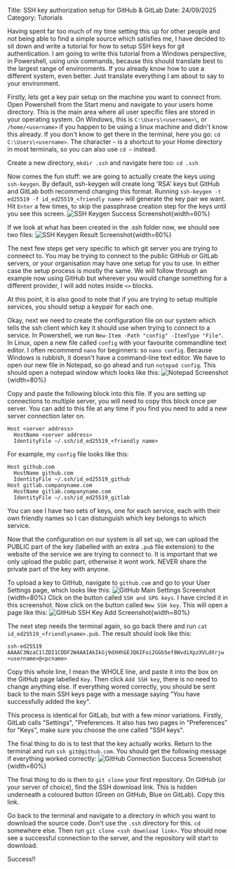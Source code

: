 Title: SSH key authorization setup for GitHub & GitLab
Date: 24/09/2025
Category: Tutorials

Having spent far too much of my time setting this up for other people and not being able to find a simple source which satisfies me, I have decided to sit down and write a tutorial for how to setup SSH keys for git authentication.
I am going to write this tutorial from a Windows perspective, in Powershell, using unix commands, because this should translate best to the largest range of environments. If you already know how to use a different system, even better. Just translate everything I am about to say to your environment.

Firstly, lets get a key pair setup on the machine you want to connect from. Open Powershell from the Start menu and navigate to your users home directory. This is the main area where all user specific files are stored in your operating system. On Windows, this is `C:\Users\<username>\`, or `/home/<username>` if you happen to be using a linux machine and didn't know this already. If you don't know to get there in the terminal, here you go: `cd C:\Users\<username>`. The character `~` is a shortcut to your Home directory in most terminals, so you can also use `cd ~` instead.

Create a new directory, `mkdir .ssh` and navigate here too: `cd .ssh`

Now comes the fun stuff: we are going to actually create the keys using `ssh-keygen`. By default, ssh-keygen will create long 'RSA' keys but GitHub and GitLab both recommend changing this format. Running `ssh-keygen -t ed25519 -f id_ed25519_<friendly name>` will generate the key pair we want. Hit `Enter` a few times, to skip the passphrase creation step for the keys until you see this screen.
![SSH Keygen Success Screenshot]({static}/images/24092025/ssh_keygen_complete.png){width=60%}

If we look at what has been created in the .ssh folder now, we should see two files:
![SSH Keygen Result Screenshot]({static}/images/24092025/ssh_keygen_result.png){width=60%}

The next few steps get very specific to which git server you are trying to conneect to. You may be trying to connect to the public GitHub or GitLab servers, or your organisation may have one setup for you to use. In either case the setup process is mostly the same. We will follow through an example now using GitHub but wherever you would change something for a different provider, I will add notes inside `<>` blocks.

At this point, it is also good to note that if you are trying to setup multiple services, you should setup a keypair for each one.

Okay, next we need to create the configuration file on our system which tells the ssh client which key it should use when trying to connect to a service. In Powershell, we run `New-Item -Path "config" -ItemType "File"`. In Linux, open a new file called `config` with your favourite commandline text editor. I often recommend `nano` for beginners: so `nano config`. Because Windows is rubbish, it doesn't have a command-line text editor. We have to open our new file in Notepad, so go ahead and run `notepad config`. This should open a notepad window which looks like this:
![Notepad Screenshot]({static}/images/24092025/notepad.png){width=80%}

Copy and paste the following block into this file. If you are setting up connections to multiple server, you will need to copy this block once per server. You can add to this file at any time if you find you need to add a new server connection later on.

    Host <server address>
      HostName <server address>
      IdentityFile ~/.ssh/id_ed25519_<friendly name>

For example, my `config` file looks like this:

    Host github.com
      HostName github.com
      IdentityFile ~/.ssh/id_ed25519_github
    Host gitlab.companyname.com
      HostName gitlab.companyname.com
      IdentityFile ~/.ssh/id_ed25519_gitlab

You can see I have two sets of keys, one for each service, each with their own friendly names so I can distunguish which key belongs to which service.

Now that the configuration on our system is all set up, we can upload the PUBLIC part of the key (labelled with an extra `.pub` file extension) to the website of the service we are trying to connect to. It is important that we only upload the public part, otherwise it wont work. NEVER share the private part of the key with anyone.

To upload a key to GitHub, navigate to `github.com` and go to your User Settings page, which looks like this:
![GitHub Main Settings Screenshot]({static}/images/24092025/github_settings_main.png){width=80%}
Click on the button called `SSH and GPG keys`. I have circled it in this screenshot.  Now click on the button called `New SSH key`. This will open a page like this:
![GitHub SSH Key Add Screenshot]({static}/images/24092025/github_settings_ssh_add.png){width=80%}

The next step needs the terminal again, so go back there and run `cat id_ed25519_<friendlyname>.pub`. The result should look like this:

    ssh-ed25519 AAAAC3NzaC1lZDI1CDDF2W4AAIAkIkGj9dXHhGEJQ6IFoi2GGb5ef8WvdiXpzXVLdXrjw <username>@<pcname>

Copy this whole line, I mean the WHOLE line, and paste it into the box on the GitHub page labelled `Key`. Then click `Add SSH key`, there is no need to change anything else. If everything wored correctly, you should be sent back to the main SSH keys page with a message saying "You have successfully added the key".

This process is identical for GitLab, but with a few minor variations. Firstly, GitLab calls "Settings", "Preferences. It also has two pages in "Preferences" for "Keys", make sure you choose the one called "SSH keys".

The final thing to do is to test that the key actually works. Return to the terminal and run `ssh git@github.com`. You should get the following message if everything worked correctly:
![GitHub Connection Success Screenshot]({static}/images/24092025/ssh_connect.png){width=60%}

The final thing to do is then to `git clone` your first repository. On GitHub (or your server of choice), find the SSH download link. This is hidden underneath a coloured button (Green on GitHub, Blue on GitLab). Copy this link.

Go back to the terminal and navigate to a directory in which you want to download the source code. Don't use the `.ssh` directory for this. `cd` somewhere else. Then run `git clone <ssh download link>`. You should now see a successful connection to the server, and the repository will start to download.

Success!!
